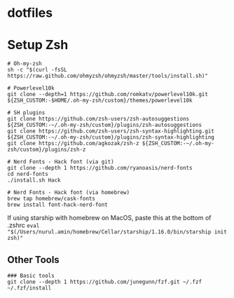 # dotfiles

# Setup Zsh

```
# Oh-my-zsh
sh -c "$(curl -fsSL https://raw.github.com/ohmyzsh/ohmyzsh/master/tools/install.sh)"

# Powerlevel10k
git clone --depth=1 https://github.com/romkatv/powerlevel10k.git ${ZSH_CUSTOM:-$HOME/.oh-my-zsh/custom}/themes/powerlevel10k

# SH plugins
git clone https://github.com/zsh-users/zsh-autosuggestions ${ZSH_CUSTOM:-~/.oh-my-zsh/custom}/plugins/zsh-autosuggestions
git clone https://github.com/zsh-users/zsh-syntax-highlighting.git ${ZSH_CUSTOM:-~/.oh-my-zsh/custom}/plugins/zsh-syntax-highlighting
git clone https://github.com/agkozak/zsh-z ${ZSH_CUSTOM:-~/.oh-my-zsh/custom}/plugins/zsh-z

# Nerd Fonts - Hack font (via git)
git clone --depth 1 https://github.com/ryanoasis/nerd-fonts
cd nerd-fonts
./install.sh Hack

# Nerd Fonts - Hack font (via homebrew)
brew tap homebrew/cask-fonts
brew install font-hack-nerd-font
```

If using starship with homebrew on MacOS, paste this at the bottom of .zshrc
```eval "$(/Users/nurul.amin/homebrew/Cellar/starship/1.16.0/bin/starship init zsh)"```

## Other Tools

```
### Basic tools
git clone --depth 1 https://github.com/junegunn/fzf.git ~/.fzf
~/.fzf/install
```